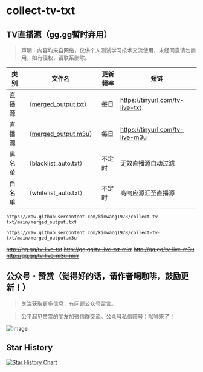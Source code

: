 # collect-tv-txt

## TV直播源（gg.gg暂时弃用）
> 声明：内容均来自网络，仅供个人测试学习技术交流使用，未经同意请勿商用，如有侵权，请联系删除。

| 类别  | 文件名  | 更新频率                                       | 短链 |
|-------|-------|------------------------------------------------|------------|
|直播源| （[merged_output.txt](https://raw.githubusercontent.com/kimwang1978/collect-tv-txt/main/merged_output.txt)） |每日 |https://tinyurl.com/tv-live-txt|
|直播源| （[merged_output.m3u](https://raw.githubusercontent.com/kimwang1978/collect-tv-txt/main/merged_output.m3u)） |每日 |https://tinyurl.com/tv-live-m3u|
|黑名单| （blacklist_auto.txt） |  不定时 | 无效直播源自动过滤   |
|白名单| （whitelist_auto.txt） |  不定时 | 高响应源汇至直播源   |

```
https://raw.githubusercontent.com/kimwang1978/collect-tv-txt/main/merged_output.txt
```
```
https://raw.githubusercontent.com/kimwang1978/collect-tv-txt/main/merged_output.m3u
```

~~http://gg.gg/tv-live-txt~~  ~~http://gg.gg/tv-live-txt-mirr~~
~~http://gg.gg/tv-live-m3u~~  ~~http://gg.gg/tv-live-m3u-mirr~~


## 公众号・赞赏（觉得好的话，请作者喝咖啡，鼓励更新！）

> 关注获取更多信息，有问题公众号留言。

> 公平起见赞赏的朋友加微信群交流。公众号私信暗号：咖啡来了！

![image](./assets/Gongzhonghao+appreciate.png)

## Star History

[![Star History Chart](https://api.star-history.com/svg?repos=kimwang1978/collect-tv-txt&type=Date)](https://star-history.com/#kimwang1978/collect-tv-txt&Date)

